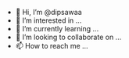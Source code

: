 - 👋 Hi, I’m @dipsawaa
- 👀 I’m interested in ...
- 🌱 I’m currently learning ...
- 💞️ I’m looking to collaborate on ...
- 📫 How to reach me ...

<!---
dipsawaa/dipsawaa is a ✨ special ✨ repository because its `README.md` (this file) appears on your GitHub profile.
You can click the Preview link to take a look at your changes.
--->
